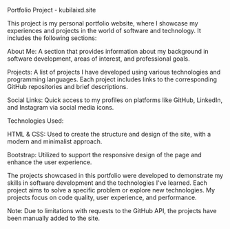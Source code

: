 Portfolio Project - kubilaixd.site

This project is my personal portfolio website, where I showcase my experiences and projects in the world of software and technology. It includes the following sections:

About Me: A section that provides information about my background in software development, areas of interest, and professional goals.

Projects: A list of projects I have developed using various technologies and programming languages. Each project includes links to the corresponding GitHub repositories and brief descriptions.

Social Links: Quick access to my profiles on platforms like GitHub, LinkedIn, and Instagram via social media icons.

Technologies Used:

HTML & CSS: Used to create the structure and design of the site, with a modern and minimalist approach.

Bootstrap: Utilized to support the responsive design of the page and enhance the user experience.


The projects showcased in this portfolio were developed to demonstrate my skills in software development and the technologies I've learned. Each project aims to solve a specific problem or explore new technologies. My projects focus on code quality, user experience, and performance.

Note: Due to limitations with requests to the GitHub API, the projects have been manually added to the site.

